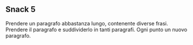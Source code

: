 ## Snack 5
Prendere un paragrafo abbastanza lungo, contenente diverse frasi. Prendere il paragrafo e suddividerlo in tanti paragrafi. Ogni punto un nuovo paragrafo.